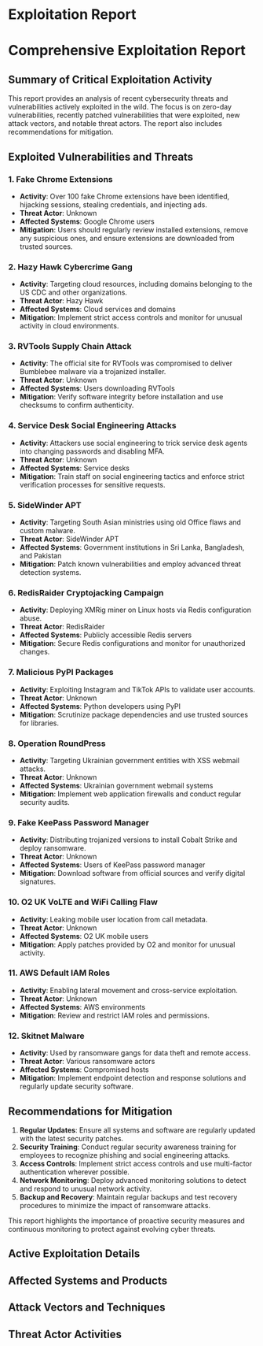 # Exploitation Report

# Comprehensive Exploitation Report

## Summary of Critical Exploitation Activity

This report provides an analysis of recent cybersecurity threats and vulnerabilities actively exploited in the wild. The focus is on zero-day vulnerabilities, recently patched vulnerabilities that were exploited, new attack vectors, and notable threat actors. The report also includes recommendations for mitigation.

## Exploited Vulnerabilities and Threats

### 1. Fake Chrome Extensions
- **Activity**: Over 100 fake Chrome extensions have been identified, hijacking sessions, stealing credentials, and injecting ads.
- **Threat Actor**: Unknown
- **Affected Systems**: Google Chrome users
- **Mitigation**: Users should regularly review installed extensions, remove any suspicious ones, and ensure extensions are downloaded from trusted sources.

### 2. Hazy Hawk Cybercrime Gang
- **Activity**: Targeting cloud resources, including domains belonging to the US CDC and other organizations.
- **Threat Actor**: Hazy Hawk
- **Affected Systems**: Cloud services and domains
- **Mitigation**: Implement strict access controls and monitor for unusual activity in cloud environments.

### 3. RVTools Supply Chain Attack
- **Activity**: The official site for RVTools was compromised to deliver Bumblebee malware via a trojanized installer.
- **Threat Actor**: Unknown
- **Affected Systems**: Users downloading RVTools
- **Mitigation**: Verify software integrity before installation and use checksums to confirm authenticity.

### 4. Service Desk Social Engineering Attacks
- **Activity**: Attackers use social engineering to trick service desk agents into changing passwords and disabling MFA.
- **Threat Actor**: Unknown
- **Affected Systems**: Service desks
- **Mitigation**: Train staff on social engineering tactics and enforce strict verification processes for sensitive requests.

### 5. SideWinder APT
- **Activity**: Targeting South Asian ministries using old Office flaws and custom malware.
- **Threat Actor**: SideWinder APT
- **Affected Systems**: Government institutions in Sri Lanka, Bangladesh, and Pakistan
- **Mitigation**: Patch known vulnerabilities and employ advanced threat detection systems.

### 6. RedisRaider Cryptojacking Campaign
- **Activity**: Deploying XMRig miner on Linux hosts via Redis configuration abuse.
- **Threat Actor**: RedisRaider
- **Affected Systems**: Publicly accessible Redis servers
- **Mitigation**: Secure Redis configurations and monitor for unauthorized changes.

### 7. Malicious PyPI Packages
- **Activity**: Exploiting Instagram and TikTok APIs to validate user accounts.
- **Threat Actor**: Unknown
- **Affected Systems**: Python developers using PyPI
- **Mitigation**: Scrutinize package dependencies and use trusted sources for libraries.

### 8. Operation RoundPress
- **Activity**: Targeting Ukrainian government entities with XSS webmail attacks.
- **Threat Actor**: Unknown
- **Affected Systems**: Ukrainian government webmail systems
- **Mitigation**: Implement web application firewalls and conduct regular security audits.

### 9. Fake KeePass Password Manager
- **Activity**: Distributing trojanized versions to install Cobalt Strike and deploy ransomware.
- **Threat Actor**: Unknown
- **Affected Systems**: Users of KeePass password manager
- **Mitigation**: Download software from official sources and verify digital signatures.

### 10. O2 UK VoLTE and WiFi Calling Flaw
- **Activity**: Leaking mobile user location from call metadata.
- **Threat Actor**: Unknown
- **Affected Systems**: O2 UK mobile users
- **Mitigation**: Apply patches provided by O2 and monitor for unusual activity.

### 11. AWS Default IAM Roles
- **Activity**: Enabling lateral movement and cross-service exploitation.
- **Threat Actor**: Unknown
- **Affected Systems**: AWS environments
- **Mitigation**: Review and restrict IAM roles and permissions.

### 12. Skitnet Malware
- **Activity**: Used by ransomware gangs for data theft and remote access.
- **Threat Actor**: Various ransomware actors
- **Affected Systems**: Compromised hosts
- **Mitigation**: Implement endpoint detection and response solutions and regularly update security software.

## Recommendations for Mitigation

1. **Regular Updates**: Ensure all systems and software are regularly updated with the latest security patches.
2. **Security Training**: Conduct regular security awareness training for employees to recognize phishing and social engineering attacks.
3. **Access Controls**: Implement strict access controls and use multi-factor authentication wherever possible.
4. **Network Monitoring**: Deploy advanced monitoring solutions to detect and respond to unusual network activity.
5. **Backup and Recovery**: Maintain regular backups and test recovery procedures to minimize the impact of ransomware attacks.

This report highlights the importance of proactive security measures and continuous monitoring to protect against evolving cyber threats.

## Active Exploitation Details



## Affected Systems and Products



## Attack Vectors and Techniques



## Threat Actor Activities

 